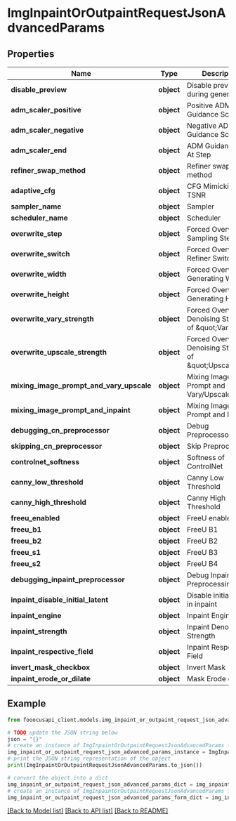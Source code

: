 # ImgInpaintOrOutpaintRequestJsonAdvancedParams


## Properties

Name | Type | Description | Notes
------------ | ------------- | ------------- | -------------
**disable_preview** | **object** | Disable preview during generation | [optional] 
**adm_scaler_positive** | **object** | Positive ADM Guidance Scaler | [optional] 
**adm_scaler_negative** | **object** | Negative ADM Guidance Scaler | [optional] 
**adm_scaler_end** | **object** | ADM Guidance End At Step | [optional] 
**refiner_swap_method** | **object** | Refiner swap method | [optional] 
**adaptive_cfg** | **object** | CFG Mimicking from TSNR | [optional] 
**sampler_name** | **object** | Sampler | [optional] 
**scheduler_name** | **object** | Scheduler | [optional] 
**overwrite_step** | **object** | Forced Overwrite of Sampling Step | [optional] 
**overwrite_switch** | **object** | Forced Overwrite of Refiner Switch Step | [optional] 
**overwrite_width** | **object** | Forced Overwrite of Generating Width | [optional] 
**overwrite_height** | **object** | Forced Overwrite of Generating Height | [optional] 
**overwrite_vary_strength** | **object** | Forced Overwrite of Denoising Strength of \&quot;Vary\&quot; | [optional] 
**overwrite_upscale_strength** | **object** | Forced Overwrite of Denoising Strength of \&quot;Upscale\&quot; | [optional] 
**mixing_image_prompt_and_vary_upscale** | **object** | Mixing Image Prompt and Vary/Upscale | [optional] 
**mixing_image_prompt_and_inpaint** | **object** | Mixing Image Prompt and Inpaint | [optional] 
**debugging_cn_preprocessor** | **object** | Debug Preprocessors | [optional] 
**skipping_cn_preprocessor** | **object** | Skip Preprocessors | [optional] 
**controlnet_softness** | **object** | Softness of ControlNet | [optional] 
**canny_low_threshold** | **object** | Canny Low Threshold | [optional] 
**canny_high_threshold** | **object** | Canny High Threshold | [optional] 
**freeu_enabled** | **object** | FreeU enabled | [optional] 
**freeu_b1** | **object** | FreeU B1 | [optional] 
**freeu_b2** | **object** | FreeU B2 | [optional] 
**freeu_s1** | **object** | FreeU B3 | [optional] 
**freeu_s2** | **object** | FreeU B4 | [optional] 
**debugging_inpaint_preprocessor** | **object** | Debug Inpaint Preprocessing | [optional] 
**inpaint_disable_initial_latent** | **object** | Disable initial latent in inpaint | [optional] 
**inpaint_engine** | **object** | Inpaint Engine | [optional] 
**inpaint_strength** | **object** | Inpaint Denoising Strength | [optional] 
**inpaint_respective_field** | **object** | Inpaint Respective Field | [optional] 
**invert_mask_checkbox** | **object** | Invert Mask | [optional] 
**inpaint_erode_or_dilate** | **object** | Mask Erode or Dilate | [optional] 

## Example

```python
from fooocusapi_client.models.img_inpaint_or_outpaint_request_json_advanced_params import ImgInpaintOrOutpaintRequestJsonAdvancedParams

# TODO update the JSON string below
json = "{}"
# create an instance of ImgInpaintOrOutpaintRequestJsonAdvancedParams from a JSON string
img_inpaint_or_outpaint_request_json_advanced_params_instance = ImgInpaintOrOutpaintRequestJsonAdvancedParams.from_json(json)
# print the JSON string representation of the object
print(ImgInpaintOrOutpaintRequestJsonAdvancedParams.to_json())

# convert the object into a dict
img_inpaint_or_outpaint_request_json_advanced_params_dict = img_inpaint_or_outpaint_request_json_advanced_params_instance.to_dict()
# create an instance of ImgInpaintOrOutpaintRequestJsonAdvancedParams from a dict
img_inpaint_or_outpaint_request_json_advanced_params_form_dict = img_inpaint_or_outpaint_request_json_advanced_params.from_dict(img_inpaint_or_outpaint_request_json_advanced_params_dict)
```
[[Back to Model list]](../README.md#documentation-for-models) [[Back to API list]](../README.md#documentation-for-api-endpoints) [[Back to README]](../README.md)



